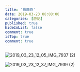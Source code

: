```yaml
---
title: '白鹿原'
date: 2019-03-23 00:00:00
categories: [游记]
published: true
hideInList: false
comment: true 
isTop: true
comment: true
---
```


![2019_03_23_12_05_IMG_7937 (2)](https://s2.loli.net/2022/07/15/gfWozhSGbFjU9vO.jpg)

![2019_03_23_12_37_IMG_7939 (2)](https://s2.loli.net/2022/07/15/SIgp7beJrfHF8wB.jpg)
